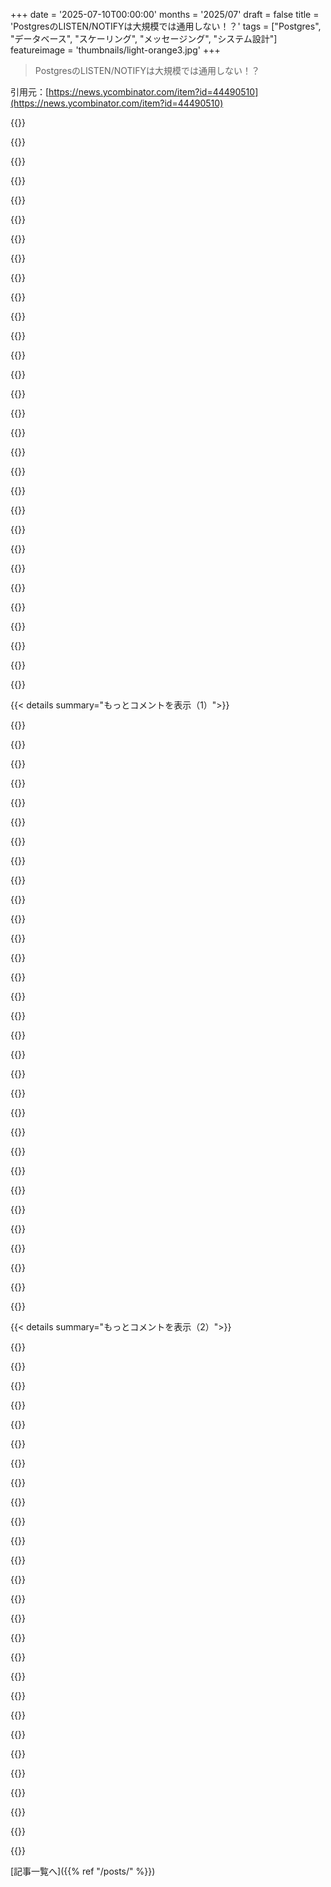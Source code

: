 +++
date = '2025-07-10T00:00:00'
months = '2025/07'
draft = false
title = 'PostgresのLISTEN/NOTIFYは大規模では通用しない！？'
tags = ["Postgres", "データベース", "スケーリング", "メッセージング", "システム設計"]
featureimage = 'thumbnails/light-orange3.jpg'
+++

> PostgresのLISTEN/NOTIFYは大規模では通用しない！？

引用元：[https://news.ycombinator.com/item?id=44490510](https://news.ycombinator.com/item?id=44490510)




{{<matomeQuote body="この記事、いいね。みんな「使い方が間違ってる」って言うけど、それもわかる。<br>でも「Postgresで何でも解決！」って考えに反論できるのは良いね。L/Nは学習も大変だし、深く統合すると後戻りも難しい。<br>俺はPostgres/ClickHouse/NATSの組み合わせが、だいたいのワークロードに対応できて、軽くて速いから気に入ってるよ。これはしばらく俺の“お気に入り”だね。" userName="osigurdson" createdAt="2025/07/11 02:13:55" color="#ff5c5c">}}




{{<matomeQuote body="こういう問題って、いつもビジネスロジックをデータベースに入れちゃうと起こるんだよな。<br>データベースはデータのためのもの。データが入ってデータが出るだけ。次何をするかはアプリケーションコードが決めるべきだよ。" userName="fathomdeez" createdAt="2025/07/11 03:47:00" color="">}}




{{<matomeQuote body="だいたい同意だよ。<br>機能的には、ジョブが少ないならデータベースをキューとして使うのは問題ないね。<br>だけど、キューのスケーリングでデータベース、ひいてはアプリ全体がダウンするって状況に何度か遭遇したから、こういうシステムはあまり密接に結合すべきじゃないって意見なんだ。<br>もちろん、長所と短所はあるけどね。" userName="ownagefool" createdAt="2025/07/11 08:04:54" color="#ff5c5c">}}




{{<matomeQuote body="データベースをキューに使うのは、むしろ正しさを確保するために不可欠な場合が多いんだよ。<br>キューから取り出すのとデータベース更新をアトミックにやりたい時とかね。別システムだとXAとか不安定な冪等性ロジックが必要になって、データ破損につながることもある。<br>Postgresが技術的な限界に達してるって話、よく聞くよね。OpenAIも似たようなブログ記事出してたしな。<br>https://news.ycombinator.com/item?id=44074506<br>資金のあるスタートアップは、PostgresじゃなくてOracle Databaseみたいに統合キューエンジンを持ってる商用DBを買った方がいいよ。<br>OracleのTxEQは本当に優れてるし、LISTEN/NOTIFYなんて全然キューじゃないからね。<br>こういうスタートアップが、火消しに時間やお金、士気を失ってるのを見るのは納得いかないよ。お金払ってクラウドやGPU使ってるんだから、とっととデータベース買って仕事に戻ればいいのに！" userName="mike_hearn" createdAt="2025/07/11 08:36:38" color="#ff33a1">}}




{{<matomeQuote body="＞データが次に何をすべきか、データ自身が決めちゃいけないって言うけど、<br>それならなんでリレーショナルデータベースなんて使うんだ？<br>リレーションとかスキーマって、ビジネスロジックそのものじゃん。<br>俺はデータ整合性はできる限り欲しいね。" userName="bevr1337" createdAt="2025/07/11 03:52:50" color="#45d325">}}




{{<matomeQuote body="この手の哲学、どっちも見たことあるね。<br>まるで宗教だよ、信者は熱心だし。<br>「コードこそ王」か「DBこそ王」かって話だね。<br>俺は個人的には「コードこそ王」派なんだ。もちろん、俺なりの理由もあるけどね（みんなと同じようにさ）。" userName="Jailbird" createdAt="2025/07/11 03:59:54" color="">}}




{{<matomeQuote body="じゃあ制約とか外部キーについてはどう考えるの？<br>Railsみたいに、それも全部アプリケーション側で処理すべきだって思う？（Railsは昔使ってたけど、今はどうなってるか知らないけどね）" userName="panzi" createdAt="2025/07/11 04:04:34" color="">}}




{{<matomeQuote body="NATS、一度試してみたかったんだよね。<br>いつもはRedisをpubsubに使ってるからさ。<br>NATSの主な利点って何がある？<br>ClickHouseとPostgresは使い倒してるんだけどね。" userName="goodkiwi" createdAt="2025/07/11 03:44:56" color="">}}




{{<matomeQuote body="「Postgresを何にでも使う」のは、結局は間違いだね。<br>でも、ほとんどの新しいプロジェクトにとっては二番目に良い選択肢だよ。<br>それに、多くの製品はもっと専門的なDBが必要になるほどのトラフィックなんて見ないからね。<br>recall.aiはPostgresじゃ厳しくなったレベルに到達したってだけで、彼らが製品の他の部分でPostgresを使ったこと、後悔してないと思うな。" userName="jelder" createdAt="2025/07/11 13:08:42" color="#ff5c5c">}}




{{<matomeQuote body="もしキューから普通のSQL DBへのトランザクションが必要なら、何か根本的に間違ってると思うね。<br>Oracle DBはめちゃくちゃ強力だけど、色々な意味で使いづらいし、もしそれが必要になるなら、設計/アーキテクチャでとんでもない失敗をしてる可能性が高いよ。<br>HNに載ってる「火消し物語」なんて、意味のある指標じゃないんだ。<br>「面白い」話、つまり火消しとか「Postgres最高」みたいな話しか出てこないからね。退屈だけど成功してる大半のストーリーはほとんど出てこないんだ。<br>一般的に、みんなHNがどれだけ代表的かを過大評価しすぎてると思うな。" userName="dathinab" createdAt="2025/07/11 14:49:44" color="#ff33a1">}}




{{<matomeQuote body="コードが良いかDBが良いかの問題じゃなくて、ほとんどはデータの近接性の話だね。何千ものレコードを更新するなら、別にプロセスに引っ張り出して更新してから書き戻すなんて無理でしょ。だからコードをDBのデータのそばに置くんだ。Stored proceduresってのは、DB containerにデプロイされたcodeにすぎないってことさ。" userName="ako" createdAt="2025/07/11 10:12:33" color="#ff33a1">}}




{{<matomeQuote body="KafkaってPub/Sub界のPostgreSQLじゃない？つまり、明確な理由がない限りKafkaを使うべきってことだよね？じゃあなんでNatsなの？" userName="v5v3" createdAt="2025/07/11 08:28:32" color="#45d325">}}




{{<matomeQuote body="queuesをatomic、transactionalに使うことはhttps://pgflow.devを構築する上での核となる原則だったよ。DB内のqueueでworkflow stateがtransactionalに更新されることで、debuggingが楽になったり、audit logやreporting、statsなんかがSQL query一つで済むようになったりして、色々シンプルになったんだ。" userName="jumski" createdAt="2025/07/11 12:01:01" color="#785bff">}}




{{<matomeQuote body="もしdatabaseにただbytesを保存させたいだけなら、Key-Value storeを使えばいい。でもSQLがschemasやconstraintsを提供するのは理由があるんだよ。それらはbusiness logicのguardrailsみたいなもんさ。ただ、tablesにbusinessそのものを動かそうとはしないでくれ。" userName="platzhirsch" createdAt="2025/07/11 04:08:30" color="#38d3d3">}}




{{<matomeQuote body="それは単に、誰もSQLはもちろんStored proceduresの書き方を知らないからってだけだよ。もしStored proceduresのdevexがもっと良ければ、appのほとんどで使われてただろうね。" userName="djfivyvusn" createdAt="2025/07/11 09:21:29" color="#ff5733">}}




{{<matomeQuote body="この記事を見た時、まずPostgres docsを確認したんだ。「”heh, きっと細かいとこ読んでないだけだろ”」って思ったからね。でもLISTEN/NOTIFYのページには、「”lock”」っていう単語が全く出てこなかったよ。" userName="chatmasta" createdAt="2025/07/11 06:22:30" color="#45d325">}}




{{<matomeQuote body="business logicはapp側、data types間の関係はデータの配置ってのが俺の考え。でもORM経由だとtriggersやStored proceduresがサポートされないんだよね。もしサポートしてたら絶対使うのに。複数の開発者がcodeを書いても、共通のdatabase modelsを使えばデータの重要なconstraintsを常に守れるからさ。開発者がデータ更新でcheckを忘れるなんて事態も防げるしね。" userName="IgorPartola" createdAt="2025/07/11 06:05:02" color="#ff5c5c">}}




{{<matomeQuote body="Railsはconstraintsを完全にサポートしてて、使うことを推奨してるよ。migrationでSQLを実行するか、add_check_constraintを使えばいいんだ。" userName="Lio" createdAt="2025/07/11 07:20:21" color="#ff33a1">}}




{{<matomeQuote body="実際はworkloadによるね。例えばWebhooksの送信は、databaseを更新しに戻る必要がないことが多いけど、俺はまさにその例で色々なmanaged databases（Postgresだけじゃない）がダウンするのを見てきたよ。" userName="ownagefool" createdAt="2025/07/11 12:29:08" color="#ff5c5c">}}




{{<matomeQuote body="PostgresはpgSQL、C、Tcl、Perl、PythonでStored proceduresをそのまま書ける。RustやJSなど、ほとんどのlanguageの3rd party extensionsもあるしね。SQLが書けないなんて問題は簡単に解決できるし、RDBMSを仕事で使うなら知っておくべきだよ。たとえORMを使ってても、それが何してるか理解しないと、いずれ見ることになるEXPLAIN outputも理解できないだろ。" userName="sgarland" createdAt="2025/07/11 14:32:11" color="#ff5733">}}




{{<matomeQuote body="ORMsがトリガーやストアドプロシージャをもっとサポートしてくれたらなぁ。よく使うフィールドを非正規化して、アプリコードなしで自動更新できたら、もっと楽になるのに。" userName="IgorPartola" createdAt="2025/07/11 06:01:57" color="#ff5c5c">}}




{{<matomeQuote body="Postgres、ClickHouse、NATSに加えて、RedisやValkeyみたいなKVS、それにMinIO、Garage、SeaweedFSみたいなS3互換ストレージがあれば、ほとんどのワークロードに対応できるはず！まぁ、どれだけ特化させるかにもよるけどね。" userName="KronisLV" createdAt="2025/07/11 11:04:59" color="">}}




{{<matomeQuote body="「できない」って思うのはなんで？俺は何回もやってるぜ。<br>レガシーシステムの移行とか、データコンプライアンス、危険なDB設定くらいしか理由が思いつかないな。俺はDBにビジネスロジックを入れるのは避けてて、ストアドプロシージャはあくまで一時的な解決策だと考えてるよ。" userName="0xFEE1DEAD" createdAt="2025/07/11 12:12:12" color="#ff33a1">}}




{{<matomeQuote body="NATSにはガッカリさせられたよ。Core NATSは良いけど、強い配信保証が必要なJetstreamはクセが強いし、Core NATSの権限システムとうまく連携しない。クライアントSDKもPython、Rust、Goのを試したけど、Go以外はバグだらけで信頼できないね。NATSよりRabbitMQ、Kafka、Redpandaを勧めるよ。" userName="sbstp" createdAt="2025/07/11 04:24:22" color="#785bff">}}




{{<matomeQuote body="知ってるORMは全部、生SQLを扱えるだろ。ストアドプロシージャを書いて、VCSに保存して、マイグレーションとして追加して、それを呼び出せばいい。もっと使いやすくしたかったら、自分の言語で関数にラップしてヘルパーやエラーハンドリングを追加すればいいんだよ。" userName="sgarland" createdAt="2025/07/11 14:25:32" color="#ff33a1">}}




{{<matomeQuote body="メッセージ処理中のフェイルセーフがDBトランザクションと直接結合すると、脆くて扱いにくいものになる。キューからのメッセージ処理の標準ワークフローは、トランザクションDBで処理済みメッセージを追跡し、未処理メッセージをリクエストすることだ。処理したメッセージIDをDBに保存し、同じトランザクションで更新するのが一般的。エラーならトランザクションをロールバックすれば、メッセージIDも戻る。コンシューマは次の試行で失敗したメッセージを自動で再リクエストし、少なくとも1回配信の冪等性が得られるよ。" userName="imtringued" createdAt="2025/07/11 15:38:09" color="#45d325">}}




{{<matomeQuote body="その通りだけど、良い実装だと、配信が継続的に失敗したらダッシュボードで受信者に通知したいよね。だから、どこかの時点で例外キューのメッセージがDBを更新することになるだろうね。" userName="mike_hearn" createdAt="2025/07/11 15:29:15" color="">}}




{{<matomeQuote body="Railsを使っていた頃は、「外部キーなんていらない、全部ActiveRecordが処理してくれる」って風潮だったね。" userName="panzi" createdAt="2025/07/11 20:28:08" color="">}}




{{<matomeQuote body="新しいプロジェクトで、最初に選ぶべき最適な選択肢って何？SQLite？" userName="lytedev" createdAt="2025/07/11 22:59:48" color="">}}




{{<matomeQuote body="DBでのデータモデリングや保存方法は根本的にビジネスロジックの一部だよ。データは用途に応じて様々なモデル化ができ、トレードオフがある。大量データなら、使い方を知って、一般的な操作が十分速くなるようにモデル化する必要がある。アプリが進化すればそれも変わり、データ移行も必要になるかもね。だからってストアドプロシージャやトリガー、LISTEN/NOTIFYを使うべきってわけじゃないけど、「データ」と「ビジネスロジック」はきれいに分離できないってことが言いたいんだ。" userName="tsimionescu" createdAt="2025/07/11 06:53:08" color="#38d3d3">}}




{{< details summary="もっとコメントを表示（1）">}}

{{<matomeQuote body="NATSは今、Key-Valueストアがかなりいい感じだよ。今年の初めまでは有効期限がなかったけどね。" userName="whaleofatw2022" createdAt="2025/07/11 11:16:46" color="">}}




{{<matomeQuote body="Oban（Elixirのバックグラウンドジョブフレームワーク）では、PostgresのLISTEN/NOTIFYがずっと苦労の種だったんだ。ペイロードサイズ制限やコネクションプーラーの問題だけで、微妙な障害が起きてたよ。Elixirは分散Erlangのおかげで分散・pubsubがすごいから、皮肉な話だよね。Flyみたいなプラットフォームが出て楽になったけど、Herokuが衰退してからはほぼ無理になっちゃったな。" userName="sorentwo" createdAt="2025/07/10 20:55:58" color="#785bff">}}




{{<matomeQuote body="どうやって解決したの？WALをリッスンすることも検討したのかな？" userName="cpursley" createdAt="2025/07/10 21:09:23" color="">}}




{{<matomeQuote body="うちはPostgresベースのpubsubを使ってるけど、できるなら分散Erlangベースの通知器を使うのを勧めてるよ。あと、この投稿で触れられてる理由と全く同じで、insertトリガーを削除したのも大事な変更だったんだ。" userName="sorentwo" createdAt="2025/07/10 21:21:40" color="#ff33a1">}}




{{<matomeQuote body="＞ この投稿で触れられてる理由と全く同じで、insertトリガーを削除したのも大事な変更だったんだ。<br>代わりに何を使ったの？" userName="MuffinFlavored" createdAt="2025/07/11 00:16:15" color="">}}




{{<matomeQuote body="アプリ内通知にしたよ、これは無効にできるんだ。うちはトリガーを秒以下のジョブディスパッチのためだけにしか使ってなかったけどね。" userName="sorentwo" createdAt="2025/07/11 01:28:24" color="#38d3d3">}}




{{<matomeQuote body="アプリケーションがクラスター化されてたら分散Erlang、そうじゃなかったらRedisを使ってるよ。情報源はObanでこの問題にぶち当たった会社の開発者だよ。" userName="parthdesai" createdAt="2025/07/10 21:30:33" color="#785bff">}}




{{<matomeQuote body="HerokuだとErlangクラスタリングが難しかったってどういうこと？Flyと同じDNSクラスタリング機能、2017年からあったはずだけどな: https://devcenter.heroku.com/articles/dyno-dns-service-disco...." userName="nightpool" createdAt="2025/07/11 18:41:36" color="#ff33a1">}}




{{<matomeQuote body="問題はDNSベースの発見じゃなくて、接続が制限されてたことだよ。僕の知る限りだと、TCP/UDPでdyno同士が直接接続できなかったんだ。" userName="sorentwo" createdAt="2025/07/11 18:55:24" color="#38d3d3">}}




{{<matomeQuote body="Private Spacesを使えば、それは問題ないよ。2015年から利用可能だからね。" userName="nightpool" createdAt="2025/07/11 19:16:39" color="#ff5733">}}




{{<matomeQuote body="Mnesiaを使ってるアプリは本当に少ないよ。PostgresよりMnesiaを推奨するなんてありえないね。" userName="sorentwo" createdAt="2025/07/10 22:17:39" color="">}}




{{<matomeQuote body="Mnesiaはすごく信頼性が低いって聞いたよ、残念だね。これって修正可能なのかな、それとも設計上の問題なのかな？" userName="arcanemachiner" createdAt="2025/07/10 23:08:39" color="">}}




{{<matomeQuote body="Mnesiaはまるで過去の遺物みたいな感じだよ。扱うのがすごく難しくて、エッジケースや障害が多いんだ。正直、救済すべきか疑問だね。" userName="sb8244" createdAt="2025/07/11 00:04:14" color="">}}




{{<matomeQuote body="RabbitMQは、メタデータストレージにまだMnesiaをデフォルトで使ってるはずだよね。それって問題あるのかな？" userName="tecleandor" createdAt="2025/07/11 02:53:20" color="#38d3d3">}}




{{<matomeQuote body="RabbitMQはMnesiaから移行中だよ。<br>https://www.rabbitmq.com/docs/metadata-store" userName="schaum" createdAt="2025/07/11 04:18:59" color="#ff5c5c">}}




{{<matomeQuote body="数年前、Mnesiaはクラスタリングと組み合わせると、スプリットブレインの惨事を引き起こしてたよ。あれはまだ解決されてないと思うね。" userName="spooneybarger" createdAt="2025/07/11 02:56:29" color="#ff33a1">}}




{{<matomeQuote body="Mnesiaを使った製品でしか働いたことないから、直接の経験はないんだけど、よく言われてたのはスプリットブレインが頻繁に起こるって問題だね。" userName="ahoka" createdAt="2025/07/11 12:10:09" color="#ff5733">}}




{{<matomeQuote body="みんな、俺も似たようなスケーラビリティ問題に直面したんだ。それで、LISTEN/NOTIFYがリスナー数を増やしたときにどう動くかベンチマークツールを作って調べたよ。<br>Postgresの全バージョン（9.6から最新まで）は、アイドルリスナー数に比例してスケーリングすることが判明したんだ。接続ごとに約13μsの余分な遅延が発生する。これはすぐに積み重なるから、アイドルリスナーが1,000だとNOTIFYの往復は0.4msから14msに増えるんだ。<br>ボトルネックをより理解するために、ベンチマークツールと、単一リスナーケースのO(N)バックエンドスキャンを共有ハッシュテーブルに置き換える概念実証パッチを書いたよ。これを使えば、数千のリスナーがいても遅延はほぼO(1)に抑えられるんだ。<br>詳しいベンチマーク、ソース、分析はここだよ:<br>https://github.com/joelonsql/pg-bench-listen-notify<br>まだアップストリームでの提案はないけど、関心を集めてパフォーマンスの崖を表面化させたいだけなんだ。フィードバック歓迎だよ。" userName="JoelJacobson" createdAt="2025/07/11 10:52:09" color="#45d325">}}




{{<matomeQuote body="LISTEN/NOTIFYってインターフェースがイケてないよね。アクセス制御とかペイロードの型指定ができないのは変だよ。『CREATE CHANNEL』と『GRANT』みたいなコマンドがあれば、権限管理やJSONペイロードの強制、シリアライズ方法の選択とか、いろんな改善ができるはずだよ。" userName="cryptonector" createdAt="2025/07/11 15:36:47" color="#ff5733">}}




{{<matomeQuote body="アクセス制御がないって話、SECURITY DEFINER関数で無理やりやる手もあるけど、一番良いのはアプリ側でAES-GCMとかでメッセージを暗号化して、鍵にアクセス制限をかける方法だよ。（隣接するチャンネルが使われてるかはバレちゃうけどね。）" userName="maxbond" createdAt="2025/07/11 22:08:50" color="#ff5733">}}




{{<matomeQuote body="うん、それ考えたことあるけど、そういうやり方に頼らないといけないって、なんか面倒くさいよね？" userName="cryptonector" createdAt="2025/07/12 06:52:34" color="">}}




{{<matomeQuote body="Postgresは最高だけど、LISTEN/NOTIFYは一番ダメな機能だよね。便利だし可能性あるのに、制限や粗削りな部分が多くて使われないんだ。あんまり知られてないし、非同期ジョブキューの話でも聞かないもんね。将来的に改善してほしいし、アクセス制御は絶対必要だね。" userName="maxbond" createdAt="2025/07/12 07:18:43" color="#45d325">}}




{{<matomeQuote body="この記事とスレッドはもうメーリングリストで話題になってるみたいだよ。このベンチマークと実験も紹介する価値あるかもね！<br>https://www.postgresql.org/message-id/flat/CAM527d_s8coiXDA4...<br>https://www.postgresql.org/message-id/flat/175222328116.3157..." userName="infogulch" createdAt="2025/07/12 19:23:32" color="#45d325">}}




{{<matomeQuote body="この問題に取り組んでくれてありがとう（まだ研究段階でも、必要なスタートだね）。筆者が大規模だって自慢してるのに、自分で直さないで他のpubsubに乗り換えたのはちょっとウケるね。" userName="WhyNotHugo" createdAt="2025/07/12 00:58:37" color="">}}




{{<matomeQuote body="dumb-ol’ polling（FOR UPDATE SKIP LOCKED）だとどうなるか興味あるな。いつかベンチマークしてみたいね。AccessExclusiveLockの挙動は知らなかったよ。Postgresのロックについては、僕のpglockpyも見てみてね！<br>https://leontrolski.github.io/postgres-as-queue.html<br>https://leontrolski.github.io/pglockpy.html" userName="leontrolski" createdAt="2025/07/10 21:00:49" color="#ff5c5c">}}




{{<matomeQuote body="同僚のベンチマークだと、LISTEN/NOTIFYは低〜中負荷ならいいけど、リスナー多いとスケールしないって分かったよ。この記事と同じ結果だね。僕はDBOSっていうの作ってて、Postgres上でキューにFOR UPDATE SKIP LOCKEDを使って、高負荷時の競合はexponential backoffとjitterで減らしてるんだ。<br>https://github.com/dbos-inc/dbos-transact-py" userName="qianli_cs" createdAt="2025/07/11 01:03:35" color="#ff5c5c">}}




{{<matomeQuote body="ナイス！DBOS使ってるよ。内部でこの問題どう処理してるのか気になってたから、心配しなくていいって聞いてよかった！" userName="mind-blight" createdAt="2025/07/11 02:22:41" color="">}}




{{<matomeQuote body="WALを読まないのって、なんで？" userName="eatonphil" createdAt="2025/07/11 10:57:46" color="#45d325">}}




{{<matomeQuote body="DBOSではWALを追跡に使おうか考えたけど、レプリケーションスロットの設定や管理が大変で、ディスクが無制限に増えるリスクもあるからやめたんだ。<br>俺たちはユーザーのPostgresインスタンスに組み込む形で、データ管理はしないから、もっとシンプルで侵入的じゃない方法を選んだんだよ。<br>それに、キューの場合、DBの制約やトランザクションを使えば、グローバルな並行性制御、レート制限、重複排除なんかがずっと楽に実装できるんだ。" userName="qianli_cs" createdAt="2025/07/11 16:54:59" color="#ff5c5c">}}




{{<matomeQuote body="ポーリングは良い方法だけど、正しく実装するのはかなり難しいんだ。<br>特に、トランザクションが開きっぱなしでVACUUMがタプルを掃除できない時でも速くて信頼性のあるキューを作るのは大変だね。<br>例えば、”最初の利用可能なタプルを取得”するのに、数千ものデッドタプルをスキップしないといけないかもしれない。<br>トランザクションを開きっぱなしにするのはアンチパターンだけど、時々便利なんだ。例えば`pg_repack`は実行中にトランザクションを開きっぱなしにするし、VACUUMも部分的にそうだったと思う。<br>偶然こうなってもDBが溶けないのは良いことだね。" userName="singron" createdAt="2025/07/10 21:33:21" color="#45d325">}}

{{</details>}}




{{< details summary="もっとコメントを表示（2）">}}

{{<matomeQuote body="俺がうまくいった方法は、テーブルをハッシュパーティションして、各ワーカーが一度に1つのパーティションで作業を探すんだ。<br>ワーカーの管理方法次第でいくつか戦略があるよ。こうすると、作業を探す時に考慮するデッドタプルがパーティション数のN分の1になるんだ。<br>厳密な順序は犠牲になるけど、厳密な順序が不要なユースケースは多いしね。<br>この戦略で一番大規模に実装した時は、128パーティションで各パーティションにワーカーがいて、1日約1億タスクを処理してたよ。<br>この規模だとLISTEN/NOTIFYは全然ダメで、ポーリングベースのアプローチで、仕事がない時はバックオフするようにしたんだ。<br>ホント、興味深い問題で、大規模だと正しくやるのは結構大変だね。" userName="time0ut" createdAt="2025/07/11 00:22:39" color="#ff5c5c">}}




{{<matomeQuote body="パーティション数は動的に変えられないし、ジョブが変なサイズで来るとさらに大変だよ。" userName="j16sdiz" createdAt="2025/07/11 01:13:36" color="">}}




{{<matomeQuote body="正確に何が必要かによるけど、`mod(queue_value_id, 5000)`で関数インデックスを作れば、これでごまかせる場合が多いよ。<br>そしたら`mod(queue_value_id,5000)`が`m`と`n`の間にあるのをクエリすればいいんだ。<br>これで、欲しいパーティション数に合わせて`m`と`n`のギャップを動的に調整できるよ。" userName="AlisdairO" createdAt="2025/07/11 04:01:49" color="#45d325">}}




{{<matomeQuote body="もしこれのトイ実装とか公開されてるものがあったら、ぜひ見てみたいな。" userName="dfsegoat" createdAt="2025/07/11 00:36:36" color="">}}




{{<matomeQuote body="Kafkaがまさにこんな感じでやってるんだよ。<br>Kafkaは何年もかけて粗い部分（パーティションのリサイズとかね）を修正してきたんだ。最近は使ってないけど。" userName="CBLT" createdAt="2025/07/11 02:10:13" color="">}}




{{<matomeQuote body="デッドタプルはリアルで重大な問題だよ。タプルをスキップしなきゃいけないだけじゃなくて、プランナーを動かす統計がそれらを考慮しないからなんだ。<br>俺はこれを痛い目に遭って知ったんだ。単純なクエリが、アプリが常に`SELECT ... FOR UPDATE SKIP LOCKED`して、ちょっと処理したらすぐに削除するテーブルで、急にすごく遅くなったんだよ。<br>結局、テーブルがほとんど空なのに約1万～2万のデッドタプルがあるせいで、プランナーが別のインデックススキャンに切り替えて、何千ものページを過剰にフェッチして、デッドタプルしかないから捨ててたんだ。俺が気づかなかったのは、プランナーの統計がデッドタプルを気にしないし、ANALYZEも考慮しないってことだったんだ。<br>だからプランナーはテーブルが実際よりずっと大きいって思い始めてたんだね。<br>こういうユースケースでは、`autovacuum`の設定（テーブルごとに設定できるよ）をずっとアグレッシブにして、高負荷時でもVACUUMがほぼ連続的に動くように調整するのが本当に重要なんだ。<br>もう一つの選択肢は、行を削除せずに、完了した行を示すカラムを使うことだ。これはパーシャルインデックスと組み合わせることでデッドタプルを避けられるよ。メリットもデメリットもあるけどね。クリーンアップ（とVACUUM）を別のジョブとしてやる必要があるんだ。" userName="atombender" createdAt="2025/07/11 09:59:13" color="#785bff">}}




{{<matomeQuote body="残念だけど、行を更新するだけでもデッドタプルはできちゃうんだよ。ホントに厄介だよね！" userName="singron" createdAt="2025/07/11 19:10:04" color="">}}




{{<matomeQuote body="できるけど、インデックスの仕組み的に、デッドタプルの存在で歪むことはないと思うよ（ただし、ブロートでライブデータが多くのブロックに散らばってI/Oが増える可能性はあるけどね）。ちゃんと`autoanalyze`を定期的に実行していれば大丈夫。" userName="atombender" createdAt="2025/07/11 19:14:21" color="#ff33a1">}}




{{<matomeQuote body="HOT更新があるかどうか次第だね。https://www.postgresql.org/docs/current/storage-hot.html もしヒープ全体にdead tuplesが多いと、HOT更新がたくさん起きる可能性があるよ。挿入順に処理すれば、同じページ内の他のタプルがまだ完全にdeadじゃないから、HOT更新をゼロにできることもあるよ。fillfactorを下げて試せるけど、パフォーマンスには悪影響だから助けにならないかもね。" userName="singron" createdAt="2025/07/11 21:10:18" color="#ff5733">}}




{{<matomeQuote body="”done”カラムで部分インデックスを使ってフィルタリングしてるなら、HOT更新は使われないよ。HOT更新の条件は、変更されるカラムにインデックスがないことだからね。" userName="atombender" createdAt="2025/07/11 21:39:06" color="#ff33a1">}}




{{<matomeQuote body="それは違うよ。PG16からはBRINみたいなサマリーインデックスに対してはHOT更新が許容されるんだ。https://www.postgresql.org/docs/16/storage-hot.html あと、”done”になったジョブは未処理のジョブと同じテーブルに入れない方がいいよ。スケールアップするならアーカイブするべきだし、色々な運用上のメリットがあるのにコストはかからないからね。" userName="menthe" createdAt="2025/07/11 22:30:28" color="#785bff">}}




{{<matomeQuote body="嘘じゃないよ。誰もこんな用途でBRINなんて使わないし。俺は普通のインデックスの話をしてるんだよ、それはHOT更新を防ぐんだ。前のコメントをちゃんと読めば、”done”カラムはホットパスでのカラム削除を避けて、dead tuplesがプランナーをめちゃくちゃにするのを防ぐためだってわかるはず。完了ジョブを同じテーブルに置かないのは同意だけど、それだとdead tuple問題にぶつかるリスクがあるんだ。どのアプローチも妥協点だね。" userName="atombender" createdAt="2025/07/11 22:34:30" color="#45d325">}}




{{<matomeQuote body="＞トランザクションを開きっぱなしでも高速って話だけど、俺のリンクした例だと、キューからアイテムを取得したらすぐにポーリング対象外のステータスにするよね。Postgresはそれでも、バキュームされるまでこれらのタプル（インデックス内でも）をスキップし続ける必要があるのかな？" userName="leontrolski" createdAt="2025/07/11 04:36:32" color="#785bff">}}




{{<matomeQuote body="LISTEN/NOTIFYがないMariaDB/MySQLクラスタでポーリングを実装したけど、あれは大変だったよ。バッチサイズはパフォーマンス、レイテンシ、ダウンタイムからの復旧のために適応的にすべきだし、ポーリングのタイムアウトや頻度もそう。ヒステリシスも避けるべきで、メインアプリに重い負荷をかけたり、誤ってテーブルや行をロックしたりしないよう、めちゃくちゃ気を遣う必要があるよ。ネットワーク分断に備えて、複数の分散ワーカーも欲しいね。当時はSKIP LOCKEDに対応してなかったから特に難しかったよ。今思えばWALを監視した方がずっと楽だったな。" userName="broken_broken_" createdAt="2025/07/11 05:33:44" color="#ff33a1">}}




{{<matomeQuote body="pgmqで遊んでみたことある？かなり良い感じだよ。https://github.com/pgmq/pgmq" userName="cpursley" createdAt="2025/07/10 21:10:08" color="">}}




{{<matomeQuote body="@leontrolskiがベンチマークに追加すべきもう一つのことだね。読むのが待ちきれないよ。" userName="edoceo" createdAt="2025/07/10 22:29:36" color="">}}




{{<matomeQuote body="pgmqの上に構築されたpgflowっていうクールなソリューションがあるよ。https://www.pgflow.dev/concepts/how-pgflow-works" userName="cpursley" createdAt="2025/07/11 00:19:40" color="">}}




{{<matomeQuote body="僕はバックオフ付きのポーリングを最大1分まで使ってるよ。ワークロードが終わったらすぐに次の仕事を探しにポーリングするんだ。何も見つからなかったら5秒待って、それでもダメなら10秒、…と1分まで待って、それからは1分ごとにポーリングするんだ。また仕事が見つかったらバックオフタイマーはリセットされるよ。" userName="RedShift1" createdAt="2025/07/10 21:29:26" color="#785bff">}}




{{<matomeQuote body="経験があるならChancy[1]にフィードバックくれない？ これはPostgresとPython向けのオールインワン提供を目指してるんだ。大規模な水平スケーリングじゃなくて、1日数億件のジョブを想定してるよ。ポーリングとLISTEN/NOTIFYを組み合わせて、早期にワーカーを起こしてポーリングさせるんだ。これはnotifications=falseでグローバルにオフにもできるよ。<br>参照: https://github.com/tktech/chancy" userName="TkTech" createdAt="2025/07/11 00:42:38" color="#785bff">}}




{{<matomeQuote body="LISTEN/NOTIFYの代わりにWAL（Write-Ahead Log）や論理レプリケーションストリームをリッスンするって手もあるよ。あるいは、WALや論理レプリケーションストリームをリッスンするだけのワーカーを作って、そいつがNOTIFYするとか。それか、WALをリッスンしてPostgres以外のpubsubシステムにパブリッシュするワーカーを作るのもアリだね。" userName="cryptonector" createdAt="2025/07/11 15:38:54" color="#38d3d3">}}




{{<matomeQuote body="図々しい宣伝だけど、この記事をまとめてくれて本当にありがとう！ Postgresのロックについて、すごく役立つ概要だったよ。" userName="aurumque" createdAt="2025/07/10 21:03:55" color="">}}




{{<matomeQuote body="Ping方式だとチェックするために永続的な何かが必要で、タプルの作成と、消費後に削除が必要になるよね。これってデータベースにプレッシャーかけるし、バキュームも必要になる。でもpubsubは完全に一時的だからそういうのはないんだ。それにpubsubは1つのメッセージで複数のコンシューマを許すけど、FOR UPDATEは設計上1つのコンシューマだけだしね。" userName="sorentwo" createdAt="2025/07/11 02:06:49" color="#ff5c5c">}}




{{<matomeQuote body="リアルタイム通知にはKafkaやRabbitMQを勧める人が多いけど、これらは比較的安定した少数のトピックにはいいけど、チャットアプリみたいにユーザーが頻繁に出入りするような多数の動的なサブスクライバーを扱うと、コストがかかるし非効率になるんだ。RabbitMQはキューのバインディングがリソース食いだし、Kafkaは新しいサブスクリプションで高コストなリバランシングが頻繁に発生するんだよね。あるメッセンジャーアプリでは、RabbitMQと各ユーザーごとの個別キューを使って10万の同時サブスクライバーを処理してて、通常時でRabbit側のCPUが60%だった。インフラのプロキシリロードで大規模な再接続が起きたら、ユーザーが再接続するのに数分かかってたよ。そこで、Centrifugo（https://github.com/centrifugal/centrifugo）とRedisエンジン（PUB/SUBとRedis Streamsを組み合わせる）への切り替えを提案したら、Redis側のCPUは0.3%になったんだ。今ではこのシステムは約200万の同時接続をさばいてるよ。" userName="FZambia" createdAt="2025/07/11 13:09:48" color="#ff5c5c">}}




{{<matomeQuote body="そうだね、それに文字数制限（カラムサイズ）もあるんだ。だから俺はPostgresのWALをリッスンしてデータベースの変更を追うのが好きなんだ。<br>参照: https://github.com/cpursley/walex?tab=readme-ov-file#walex （いくつか役立つリンクもあるよ）" userName="cpursley" createdAt="2025/07/10 20:42:21" color="#ff5c5c">}}




{{<matomeQuote body="最近、WALに直接トランザクション保証付きで書き込める、しかも実際のテーブルに書く必要がない方法を見つけたんだ。これってキューやアウトボックスの用途にめちゃくちゃ良さそうに聞こえるよね。テーブルにデータを挿入する通常のやり方だと、かなりのリソースを使うし（オートバキュームはこれらのユースケースで大きな懸念事項になるんだ）。その関数が見つからないんだけど、まだ現場で使われてるのを見たことないんだ。何か落とし穴があるのかな？<br>追記: 見つけたよ、`pg_logical_emit_message`だ。" userName="williamdclt" createdAt="2025/07/10 21:20:45" color="#45d325">}}




{{<matomeQuote body="`pg_logical_emit_message()`はPostgresユーザーにアウトボックスパターン[1]を実装するのに俺が推奨する方法だよ。君が言うようにテーブルのオーバーヘッドもハウスキーピングもいらない。他にもクールな応用があるんだ。例えばCDCストリームにアプリケーション固有のメタデータを提供したり、トランザクションロギングに使ったり。少し前に[2]でそれについて書いたよ。もう一つは、監視してるデータベースにトラフィックがなくてもレプリケーションスロットを進められるようにすることだね[3]。<br>参照: [1] https://speakerdeck.com/gunnarmorling/ins-and-outs-of-the-ou...[2] https://www.infoq.com/articles/wonders-of-postgres-logical-d...[3] https://www.morling.dev/blog/mastering-postgres-replication-..." userName="gunnarmorling" createdAt="2025/07/11 06:34:26" color="#ff5733">}}

{{</details>}}



[記事一覧へ]({{% ref "/posts/" %}})
